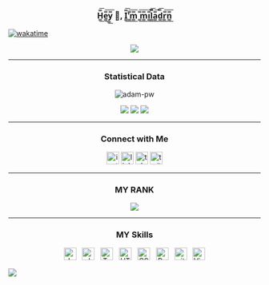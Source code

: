 
<h3 align="center">
 
 H̳̿͟͞e̳̿͟͞y̳̿͟͞ 👋, I̳̿͟͞'̳̿͟͞m̳̿͟͞ ̳̿͟͞m̳̿͟͞i̳̿͟͞l̳̿͟͞a̳̿͟͞d̳̿͟͞r̳̿͟͞n̳̿͟͞ 

</h3>

[![wakatime](https://wakatime.com/badge/user/11fa44ac-7f2f-43c3-a4fa-b0b08499d334/project/044889f7-d3c4-4b95-922e-b8b5edc2ee9e.svg)](https://wakatime.com/badge/user/11fa44ac-7f2f-43c3-a4fa-b0b08499d334/project/044889f7-d3c4-4b95-922e-b8b5edc2ee9e)
<p align="center">
<img alig src="https://github-readme-quotes.herokuapp.com/quote?theme=slateorange&animation=grow_out_in&layout=churchill&font=Redressed" />
</p>
<hr>
 <h3 align="center">  Statistical Data </h3>
 <p align="center"><img align="center" src="https://github-readme-streak-stats.herokuapp.com/?user=miladrezanezhad&" alt="adam-pw" /></p>

<p align="center">
  <a href="https://github-profile-summary-cards.vercel.app/api/cards/profile-details?username=miladrezanezhad"> <img alig src="https://github-profile-summary-cards.vercel.app/api/cards/profile-details?username=miladrezanezhad&theme=github" /></a>
  <a href="https://github-profile-summary-cards.vercel.app/api/cards/most-commit-language?username=miladrezanezhad"> <img alig src="https://github-profile-summary-cards.vercel.app/api/cards/most-commit-language?username=miladrezanezhad&theme=github" /></a>
  <a href="https://github-readme-stats.vercel.app/api?username=miladrezanezhad"> <img alig src="https://github-readme-stats.vercel.app/api?username=miladrezanezhad&column=3&margin-w=15&margin-h=15" /></a>
</p>

<hr>

<div align="center">
    <h3> Connect with Me </h3>
    <p>
      <a href="https://nilamalll.ir"><img src="https://img.shields.io/badge/instagram-f88a3c?logo=instagram&logoColor=ffffff" alt="instagram logo" title="instagram" height="25" /></a>
      <a href="https://www.linkedin.com/in/milad-rezanezhad/"><img src="https://img.shields.io/badge/linkedin-0d66c2?logo=linkedin&logoColor=ffffff" alt="linkedin logo" title="linkedin" height="25" /></a>
      <a href="https://t.me/developer_milad"><img src="https://img.shields.io/badge/telegram-282C34?logo=telegram&logoColor=F7DF1E" alt="telegram logo" title="telegram" height="25" /></a>
      <a href="https://twitter.com/Milad_RN_"><img src="https://img.shields.io/badge/twitter-1d9bf0?logo=twitter&logoColor=ffffff" alt="twitter logo" title="twitter" height="25" /></a>
    </p>
</div>
<hr>
<h3 align="center" > MY RANK </h3>
<p align="center">
   <img alig src="https://github-profile-trophy.vercel.app/?username=miladrezanezhad&column=3&margin-w=15&margin-h=15" />
</p>
<hr>





<div align="center">
    <h3> MY Skills </h3>
  
&nbsp;
<a name="learning-now"></a>
<img src="https://img.shields.io/badge/JavaScript-282C34?logo=javascript&logoColor=F7DF1E" alt="JavaScript logo" title="JavaScript" height="25" />
&nbsp;
 <img src="https://img.shields.io/badge/PHP-282C34?logo=php&logoColor=4F5B93" alt="php logo" title="php" height="25" />
&nbsp;
<img src="https://img.shields.io/badge/TypeScript-282C34?logo=typescript&logoColor=3178C6" alt="TypeScript logo" title="TypeScript" height="25" />
&nbsp;
<img src="https://img.shields.io/badge/HTML5-282C34?logo=html5&logoColor=E34F26" alt="HTML5 logo" title="HTML5" height="25" />
&nbsp;
<img src="https://img.shields.io/badge/CSS3-282C34?logo=css3&logoColor=1572B6" alt="CSS3 logo" title="CSS3" height="25" />
&nbsp;
<img src="https://img.shields.io/badge/React Native-282C34?logo=react&logoColor=61DAFB" alt="React Native logo" title="React Native" height="25" />
&nbsp;
<img src="https://img.shields.io/badge/git-282C34?logo=git&logoColor=F05032" alt="git logo" title="git" height="25" />
&nbsp;
<img src="https://img.shields.io/badge/VS%20Code-282C34?logo=visual-studio-code&logoColor=007ACC" alt="Visual Studio Code logo" title="Visual Studio Code" height="25" />
&nbsp;

<a name="learning-next"></a>
 
</div>

<img src="https://wakatime.com/share/@miladrezanezhad/ca3e90b2-5368-4b22-850f-d9c99ab8bfc2.svg">
<h1> <a href="https://nilamall.ir /> لوازم ارایشی و اکسسوری </a>
